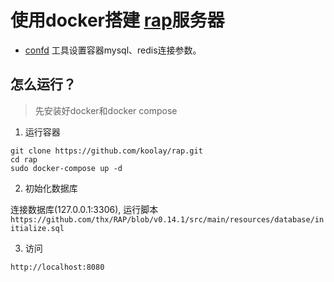 # 使用docker搭建 [rap](https://github.com/thx/RAP)服务器

- [confd](https://github.com/kelseyhightower/confd) 工具设置容器mysql、redis连接参数。

## 怎么运行？

> 先安装好docker和docker compose

1. 运行容器

```
git clone https://github.com/koolay/rap.git
cd rap
sudo docker-compose up -d

```

2. 初始化数据库

连接数据库(127.0.0.1:3306), 运行脚本 `https://github.com/thx/RAP/blob/v0.14.1/src/main/resources/database/initialize.sql`  

3. 访问

`http://localhost:8080`  
